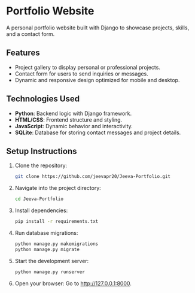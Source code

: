 # Portfolio Website

A personal portfolio website built with Django to showcase projects, skills, and a contact form.

## Features
- Project gallery to display personal or professional projects.
- Contact form for users to send inquiries or messages.
- Dynamic and responsive design optimized for mobile and desktop.

## Technologies Used
- **Python**: Backend logic with Django framework.
- **HTML/CSS**: Frontend structure and styling.
- **JavaScript**: Dynamic behavior and interactivity.
- **SQLite**: Database for storing contact messages and project details.

## Setup Instructions
1. Clone the repository:
   ```bash
   git clone https://github.com/jeevapr20/Jeeva-Portfolio.git
   
2. Navigate into the project directory:
   ```bash
   cd Jeeva-Portfolio

3. Install dependencies:
   ```bash
   pip install -r requirements.txt

4. Run database migrations:
   ```bash
   python manage.py makemigrations
   python manage.py migrate

5. Start the development server:
   ```bash
   python manage.py runserver

6. Open your browser: Go to http://127.0.0.1:8000.
